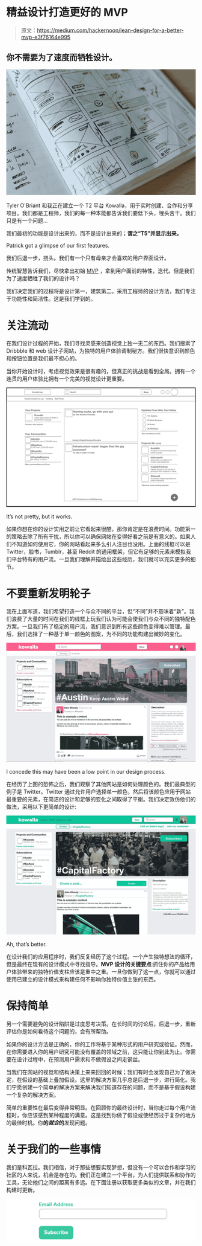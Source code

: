 # 精益设计打造更好的 MVP

> 原文：<https://medium.com/hackernoon/lean-design-for-a-better-mvp-e3f76164e995>

## 你不需要为了速度而牺牲设计。

![](img/12592056c70b3569117161cbbfc30a62.png)

Tyler O'Briant 和我正在建立一个 T2 平台 Kowalla，用于实时创建、合作和分享项目。我们都是工程师，我们的每一种本能都告诉我们要低下头，埋头苦干。我们只是有一个问题…

我们最初的功能是设计出来的，而不是设计出来的；**谓之“T5”并显示出来。**

Patrick got a glimpse of our first features.

我们后退一步，挠头。我们有一个只有母亲才会喜欢的用户界面设计。

传统智慧告诉我们，尽快拿出初始 [MVP](https://hackernoon.com/tagged/mvp) ，拿到用户面前的特性，迭代。但是我们为了速度牺牲了我们的设计吗？

我们决定我们的过程将是设计第一，建筑第二。采用工程师的设计方法，我们专注于功能性和简洁性。这是我们学到的。

# 关注流动

在我们设计过程的开始，我们寻找灵感来创造视觉上独一无二的东西。我们搜索了 Dribbble 和 web 设计子网站，为独特的用户体验调制秘方。我们很快意识到颜色和按钮位置是我们最不担心的。

当你开始设计时，考虑视觉效果是很有趣的，但真正的挑战是看到全局。拥有一个连贯的用户体验比拥有一个完美的视觉设计更重要。

![](img/8729b089a54da9a73f4cfd1ffda17e41.png)

It’s not pretty, but it works.

如果你想在你的设计实用之前让它看起来很酷，那你肯定是在浪费时间。功能第一的策略去除了所有干扰，所以你可以确保网站在变得好看之前是有意义的。如果人们不知道如何使用它，你的网站看起来多么引人注目也没用。上面的线框可以是 Twitter，脸书，Tumblr，甚至 Reddit 的通用框架，但它有足够的元素来模拟我们平台特有的用户流。一旦我们理解并描绘出这些经历，我们就可以充实更多的细节。

# 不要重新发明轮子

我在上面写道，我们希望打造一个与众不同的平台，但“不同”并不意味着“新”。我们浪费了大量的时间在我们的线框上玩我们认为可能会使我们与众不同的独特配色方案。一旦我们有了稳定的用户流，我们意识到所有这些颜色变得难以管理。最后，我们选择了一种基于单一颜色的图案，为不同的功能构建出微妙的变化。

![](img/8c56904913c0395c1eb0ad4dfe5aeb7b.png)

I concede this may have been a low point in our design process.

在经历了上图的恐怖之后，我们观察了其他网站是如何处理颜色的。我们最典型的例子是 Twitter。Twitter 通过允许用户选择单一颜色，然后将该颜色应用于网站最重要的元素，在简洁的设计和足够的变化之间取得了平衡。我们决定效仿他们的做法，采用以下更简单的设计:

![](img/635e86f8b1970ac0870db458356d2e93.png)

Ah, that’s better.

在设计我们的应用程序时，我们反复经历了这个过程。一个产生独特想法的循环，但是最终在现有的设计模式中寻找指导。**MVP 设计的关键要点**:抓住你的产品给用户体验带来的独特价值支柱应该是重中之重。一旦你做到了这一点，你就可以通过使用已建立的设计模式来构建任何不影响你独特价值主张的东西。

# 保持简单

另一个需要避免的设计陷阱是过度思考决策。在长时间的讨论后，后退一步，重新评估你是如何看待这个问题的，会有所帮助。

如果你的设计方法是正确的，你的工作将基于某种形式的用户研究或验证。然而，在你需要进入你的用户研究可能没有覆盖的领域之前，这只能让你到此为止。你需要在设计过程中，在预测用户需求和不做假设之间走钢丝。

当我们在网站的视觉和结构决策上来来回回的时候；我们有时会发现自己为了做决定，在假设的基础上叠加假设。这里的解决方案几乎总是后退一步，进行简化。我们宁愿创建一个简单的解决方案来解决我们知道存在的问题，而不是基于假设构建一个复杂的解决方案。

简单的重要性在最后变得非常明显。在回顾你的最终设计时，当你走过每个用户流程时，你应该感到某种程度的满意。这是找到你做了假设或使经历过于复杂的地方的最佳时机。你**的*就会*的**发现问题。

# 关于我们的一些事情

我们是科瓦拉。我们相信，对于那些想要实现梦想，但没有一个可以合作和学习的社区的人来说，机会是存在的。我们正在建立一个平台，为人们提供联系和协作的工具，无论他们之间的距离有多远。在下面注册以获取更多类似的文章，并在我们构建时更新。

[![](img/58171cd81ca22e365cb37f5cd3980c85.png)](https://mailchi.mp/d0ef55550d84/kowalla)